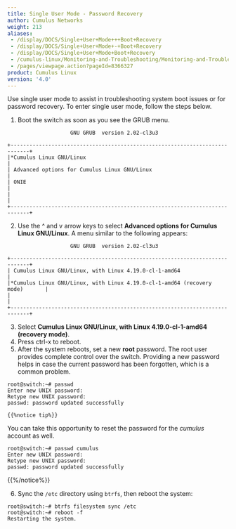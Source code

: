 ```yaml
---
title: Single User Mode - Password Recovery
author: Cumulus Networks
weight: 213
aliases:
 - /display/DOCS/Single+User+Mode+++Boot+Recovery
 - /display/DOCS/Single+User+Mode+-+Boot+Recovery
 - /display/DOCS/Single+User+Mode+Boot+Recovery
 - /cumulus-linux/Monitoring-and-Troubleshooting/Monitoring-and-Troubleshooting/Single-User-Mode-Boot-Recovery
 - /pages/viewpage.action?pageId=8366327
product: Cumulus Linux
version: '4.0'
---
```

Use single user mode to assist in troubleshooting system boot issues or for password recovery. To enter single user mode, follow the steps below.

1. Boot the switch as soon as you see the GRUB menu.

```
                    GNU GRUB  version 2.02-cl3u3

+----------------------------------------------------------------------------+
|*Cumulus Linux GNU/Linux                                                    |
| Advanced options for Cumulus Linux GNU/Linux                               |
| ONIE                                                                       |
|                                                                            |
+----------------------------------------------------------------------------+
```

2. Use the ^ and v arrow keys to select **Advanced options for Cumulus Linux GNU/Linux**. A menu similar to the following appears:

```
                    GNU GRUB  version 2.02-cl3u3

+----------------------------------------------------------------------------+
| Cumulus Linux GNU/Linux, with Linux 4.19.0-cl-1-amd64                       |
|*Cumulus Linux GNU/Linux, with Linux 4.19.0-cl-1-amd64 (recovery mode)       |
|                                                                            |
+----------------------------------------------------------------------------+  
```

3. Select **Cumulus Linux GNU/Linux, with Linux 4.19.0-cl-1-amd64 (recovery mode)**.
4. Press ctrl-x to reboot.
5. After the system reboots, set a new **root** password. The root user provides complete control over the switch. Providing a new password helps in case the current password has been forgotten, which is a common problem.

```
root@switch:~# passwd
Enter new UNIX password:
Retype new UNIX password:
passwd: password updated successfully
```

    {{%notice tip%}}

You can take this opportunity to reset the password for the *cumulus* account as well.

```
root@switch:~# passwd cumulus
Enter new UNIX password:
Retype new UNIX password:
passwd: password updated successfully
```

{{%/notice%}}

6. Sync the `/etc` directory using `btrfs`, then reboot the system:

```
root@switch:~# btrfs filesystem sync /etc
root@switch:~# reboot -f
Restarting the system.
```
